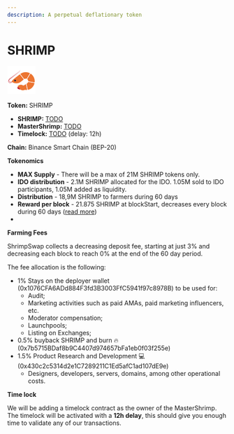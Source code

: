 ```yaml
---
description: A perpetual deflationary token
---
```


# SHRIMP

![SHRIMP Logo](../.gitbook/assets/shrimp.svg)

**Token:** SHRIMP

- **SHRIMP:** [TODO](https://bscscan.com/address/TODO)
- **MasterShrimp:** [TODO](https://bscscan.com/address/TODO)
- **Timelock:** [TODO](https://bscscan.com/address/TODO) (delay: 12h)

**Chain:** Binance Smart Chain \(BEP-20\)

**Tokenomics**

- **MAX Supply** - There will be a max of 21M SHRIMP tokens only.
- **IDO distribution** - 2.1M SHRIMP allocated for the IDO. 1.05M sold to IDO participants, 1.05M added as liquidity. 
- **Distribution** - 18,9M SHRIMP to farmers during 60 days
- **Reward per block** - 21.875 SHRIMP at blockStart, decreases every block during 60 days ([read more](deflationary-token.md))
- 
**Farming Fees**

ShrimpSwap collects a decreasing deposit fee, starting at just 3% and decreasing each block to reach 0% at the end of the 60 day period.

The fee allocation is the following:

- 1% Stays on the deployer wallet (0x1076CFA6ADd884F3fd3B3003FfC5941f97c8978B) to be used for:
  - Audit; 
  - Marketing activities such as paid AMAs, paid marketing influencers, etc.
  - Moderator compensation;
  - Launchpools;
  - Listing on Exchanges;
- 0.5% buyback SHRIMP and burn 🔥 (0x7b5715BDaf8b9C4407d974657bFa1eb0f03f255e)
- 1.5% Product Research and Development 💻 (0x430c2c5314d2e1C7289211C1Ed5afC1ad107dE9e)
  - Designers, developers, servers, domains, among other operational costs.

**Time lock**

We will be adding a timelock contract as the owner of the MasterShrimp. The timelock will be activated with a **12h delay**, this should give you enough time to validate any of our transactions.
